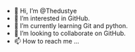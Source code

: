 - 👋 Hi, I’m @Thedustye
- 👀 I’m interested in GitHub.
- 🌱 I’m currently learning Git and python.
- 💞️ I’m looking to collaborate on GitHub.
- 📫 How to reach me ...

<!---
Thedustye/Thedustye is a ✨ special ✨ repository because its `README.md` (this file) appears on your GitHub profile.
You can click the Preview link to take a look at your changes.
--->
